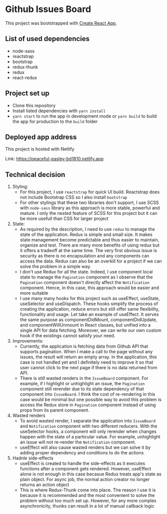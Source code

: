 # Github Issues Board

This project was bootstrapped with [Create React App](https://github.com/facebook/create-react-app).

## List of used dependencies
- node-sass
- reactstrap
- bootstrap
- redux-thunk
- redux
- react-redux

## Project set up
- Clone this repository
- Install listed dependencies with `yarn install`
- `yarn start` to run the app in development mode or `yarn build` to build the app for production to the `build` folder

## Deployed app address 

This project is hosted with Netlify 

Link: https://peaceful-easley-bd1810.netlify.app

## Technical decision
1. Styling: 
    - For this project, I use `reactstrap`  for quick UI build.  Reactstrap does not include Bootstrap CSS so I also install `bootstrap` 
    - For other stylings that these two libraries don't support, I use SCSS with `node-sass` library as this approach is more stable, powerful and mature. I only the nested feature of SCSS for this project but it can be more usefull than CSS for larger project
2. State:
    - As required by the description, I need to use `redux` to manage the state of the application. Redux is simple and small size. It makes state management become predictable and thus easier to maintain, organize and test. There are many more benefits of using redux but it offers a tradeoff at the same time. The very first obvious issue is security as there is no encapsulation and any components can access the data. Redux can also be an overkill for a project if we can solve the problem in a simple way.
    - I don't use Redux for all the state. Indeed, I use component local state to manage the `Pagination` component as I observe that the `Pagination` component doesn't directly affect the `Notification` component. Hence, in this case, this approach would be easier and more suitable 
    - I use many many hooks for this project such as useEffect, useState, useSelector and useDispatch. These hooks simplify the process of creating the application, reduce errors but still offer same flexibility, functionality and usage. Let take an example of useEffect. It serves the same purpose as componentDidMount, componentDidUpdate, and componentWillUnmount in React classes, but unified into a single API for data fetching. Moreover, we can write our own custom hook if the existings cannot satisfy your need. 
3. Improvements:
    - Currently, the application is fetching data from Github API that supports pagination. When I make a call to the page without any issues, the result will return an empty array. In the application, this case is not handled yet and I definitely need to improve it so that user cannot click to the next page if there is no data returned from API.
    - There is still wasted renders in the `IssueBoard` component. For example, if I highlight or unhighlight an issue, the `Pagination` component still rerender due to its state dependency of that component into `IssueBoard`.  I think the cost of re-rendering in this case would be minimal but one possible way to avoid this problem is access the Redux store in `Pagination` component instead of using props from its parent component.
4. Wasted renders
    - To avoid wasted render, I separate the application into `IssueBoard` and `Notification` component with two different reducers. With the useSelector hooks, a component will only rerender when changes happen with the state of a particular value. For example, unhighlight an issue will not re-render the `Notification` component.
    - useEffect will also cause wasted renders but we can solve it by adding proper dependency and conditions to do the actions
5. Hadnle side-effects
    - useEffect is created to handle the side-effects as it executes functions after a component gets rendered. However, useEffect alone is not enough in this case becasue Redux treats app's state as plain object. For async job, the normal action creator no longer returns an action object
    - This is where Redux-Thunk come into place. The reason I use it is because it is recommended and the most convenient to solve the problem without too much set up. However, for any more complex asynchronicity, thunks can result in a lot of manual callback logic
